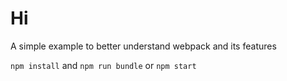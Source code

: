 # Hi

A simple example to better understand webpack and its features

`npm install` and `npm run bundle` or `npm start`
